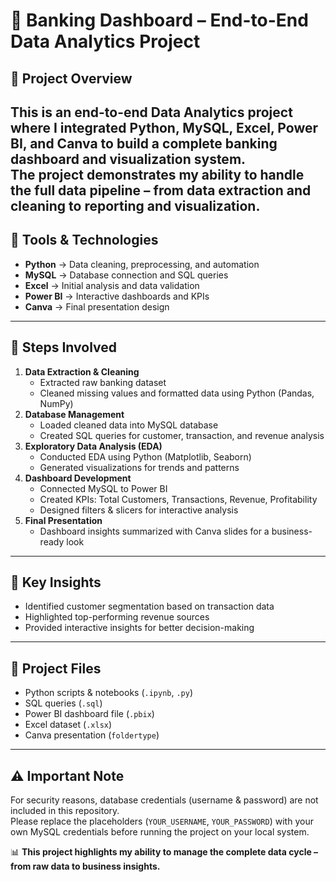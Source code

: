# 🏦 Banking Dashboard – End-to-End Data Analytics Project  

## 🔹 Project Overview  
This is an end-to-end Data Analytics project where I integrated **Python, MySQL, Excel, Power BI, and Canva** to build a complete banking dashboard and visualization system.  
The project demonstrates my ability to handle the full data pipeline – from **data extraction and cleaning** to **reporting and visualization**.  
----------------------------------------------------------------------------------------------------------------------
## 🔹 Tools & Technologies  
- **Python** → Data cleaning, preprocessing, and automation  
- **MySQL** → Database connection and SQL queries  
- **Excel** → Initial analysis and data validation  
- **Power BI** → Interactive dashboards and KPIs  
- **Canva** → Final presentation design  
----------------------------------------------------------------------------------------------------------------------
## 🔹 Steps Involved  
1. **Data Extraction & Cleaning**  
   - Extracted raw banking dataset  
   - Cleaned missing values and formatted data using Python (Pandas, NumPy)  
2. **Database Management**  
   - Loaded cleaned data into MySQL database  
   - Created SQL queries for customer, transaction, and revenue analysis  
3. **Exploratory Data Analysis (EDA)**  
   - Conducted EDA using Python (Matplotlib, Seaborn)  
   - Generated visualizations for trends and patterns  
4. **Dashboard Development**  
   - Connected MySQL to Power BI  
   - Created KPIs: Total Customers, Transactions, Revenue, Profitability  
   - Designed filters & slicers for interactive analysis  
5. **Final Presentation**  
   - Dashboard insights summarized with Canva slides for a business-ready look  
----------------------------------------------------------------------------------------------------------------------
## 🔹 Key Insights  
- Identified customer segmentation based on transaction data  
- Highlighted top-performing revenue sources  
- Provided interactive insights for better decision-making  
----------------------------------------------------------------------------------------------------------------------
## 🔹 Project Files  
- Python scripts & notebooks (`.ipynb`, `.py`)  
- SQL queries (`.sql`)  
- Power BI dashboard file (`.pbix`)  
- Excel dataset (`.xlsx`)  
- Canva presentation (`foldertype`)  
----------------------------------------------------------------------------------------------------------------------
## ⚠️ Important Note
For security reasons, database credentials (username & password) are not included in this repository.  
Please replace the placeholders (`YOUR_USERNAME`, `YOUR_PASSWORD`) with your own MySQL credentials before running the project on your local system.

📊 **This project highlights my ability to manage the complete data cycle – from raw data to business insights.**

